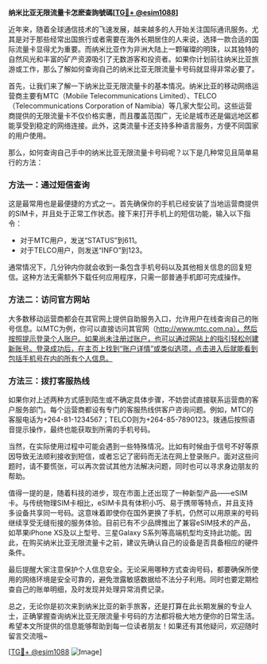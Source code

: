 **纳米比亚无限流量卡怎麽查詢號碼[[TG💪+ @esim1088](https://t.me/s/esim1088)]**

近年来，随着全球通信技术的飞速发展，越来越多的人开始关注国际通讯服务。尤其是对于那些经常出国旅行或者需要在海外长期居住的人来说，选择一款合适的国际流量卡显得尤为重要。而纳米比亚作为非洲大陆上一颗璀璨的明珠，以其独特的自然风光和丰富的矿产资源吸引了无数游客和投资者。如果你计划前往纳米比亚旅游或工作，那么了解如何查询自己的纳米比亚无限流量卡号码就显得非常必要了。

首先，让我们来了解一下纳米比亚无限流量卡的基本情况。纳米比亚的移动网络运营商主要有MTC（Mobile Telecommunications Limited）、TELCO（Telecommunications Corporation of Namibia）等几家大型公司。这些运营商提供的无限流量卡不仅价格实惠，而且覆盖范围广，无论是城市还是偏远地区都能享受到稳定的网络连接。此外，这类流量卡还支持多种语言服务，方便不同国家的用户使用。

那么，如何查询自己手中的纳米比亚无限流量卡号码呢？以下是几种常见且简单易行的方法：

### 方法一：通过短信查询
这是最常用也是最便捷的方式之一。首先确保你的手机已经安装了当地运营商提供的SIM卡，并且处于正常工作状态。接下来打开手机上的短信功能，输入以下指令：
- 对于MTC用户，发送“STATUS”到611。
- 对于TELCO用户，则发送“INFO”到123。

通常情况下，几分钟内你就会收到一条包含手机号码以及其他相关信息的回复短信。这种方法无需额外下载任何应用程序，只需一部普通手机即可完成操作。

### 方法二：访问官方网站
大多数移动运营商都会在其官网上提供自助服务入口，允许用户在线查询自己的账号信息。以MTC为例，你可以直接访问其官网（http://www.mtc.com.na），然后按照提示登录个人账户。如果尚未注册过账户，也可以通过网站上的指引轻松创建新账号。登录成功后，在主页上找到“账户详情”或类似选项，点击进入后就能看到包括手机号在内的所有个人信息。

### 方法三：拨打客服热线
如果你对上述两种方式感到陌生或不确定具体步骤，不妨尝试直接联系运营商的客户服务部门。每个运营商都设有专门的客服热线供客户咨询问题。例如，MTC的客服电话为+264-81-1234567；TELCO则为+264-85-7890123。拨通后按照语音提示操作，最终也能获取到所需的手机号码。

当然，在实际使用过程中可能会遇到一些特殊情况。比如有时候由于信号不好等原因导致无法顺利接收到短信，或者忘记了密码而无法在网上登录账户。面对这些问题时，请不要慌张，可以再次尝试其他方法解决问题，同时也可以寻求身边朋友的帮助。

值得一提的是，随着科技的进步，现在市面上还出现了一种新型产品——eSIM卡。与传统物理SIM卡相比，eSIM卡具有体积小巧、易于携带等特点，并且支持多设备共享同一号码。这意味着即使你在国外更换了手机，仍然可以用原来的号码继续享受无缝衔接的服务体验。目前已有不少品牌推出了兼容eSIM技术的产品，如苹果iPhone XS及以上型号、三星Galaxy S系列等高端机型均支持此功能。因此，在购买纳米比亚无限流量卡之前，建议先确认自己的设备是否具备相应的硬件条件。

最后提醒大家注意保护个人信息安全。无论采用哪种方式查询号码，都要确保所使用的网络环境是安全可靠的，避免泄露敏感数据给不法分子利用。同时也要定期检查自己的账单明细，及时发现并处理异常消费记录。

总之，无论你是初次来到纳米比亚的新手旅客，还是打算在此长期发展的专业人士，正确掌握查询纳米比亚无限流量卡号码的方法都将极大地方便你的日常生活。希望本文所提供的信息能够帮助到每一位读者朋友！如果还有其他疑问，欢迎随时留言交流哦~

[[TG💪+ @esim1088](https://t.me/s/esim1088) ![Image](https://i.postimg.cc/4NQfJmqS/Snipaste-2025-05-13-00-14-12.png)]